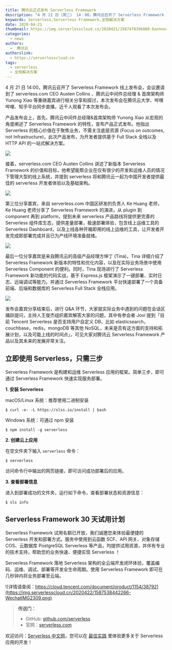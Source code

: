 ```yaml
---
title: 腾讯云正式发布 Serverless Framework
description: "4 月 21 日（周二） 14：00，腾讯云召开了 Serverless Framework 线上发布会"
keywords: Serverless,Serverless Framework,全栈解决方案
date: 2020-04-21
thumbnail: https://img.serverlesscloud.cn/2020421/1587478396860-bannner.jpg
categories:
  - news
authors:
  -  腾讯云
authorslink:
  - https://serverlesscloud.cn
tags:
  - serverless
  - 全栈解决方案
---
```


4 月 21 日 14:00，腾讯云召开了 Serverless Framework 线上发布会，会议邀请到了 serverless.com CEO Austen Collins 、腾讯云中间件总经理 & 首席架构师 Yunong Xiao 等重磅嘉宾进行相关分享和探讨，本次发布会在腾讯云大学、哔哩哔哩、知乎平台同步直播，近千人观看了本次发布会。

产品发布会上，首先，腾讯云中间件总经理&首席架构师 Yunong Xiao 从宏观的角度阐述了 Serverless Framework 的特性，宣布产品正式发布。他指出 Serverless 的核心价值在于聚焦业务，不需关注底层资源 (Focus on outcomes, not Infrastructure)，此次产品发布，为开发者提供基于 Full Stack 全栈以及 HTTP API 的一站式解决方案。

![](https://img.serverlesscloud.cn/2020421/1587471829252-1587467770716-e7f6949c9d8151ab.png)

接着，serverless.com CEO Austen Collins 讲述了新版本 Serverless Framework 的价值和目标，他希望能帮企业在仅有很少的开发和运维人员的情况下管理大型的线上系统，并提到 serverless 将和腾讯云一起为中国开发者提供最佳的 serverless 开发者体验以及基础架构。


![](https://img.serverlesscloud.cn/2020421/1587477253237-aus.jpg)

第三位分享嘉宾，来自 serverless.com 中国区研发的负责人 Ke Huang 老师，Ke Huang 老师分享了 Serverless Framework 的演进，从 plugin 到 component 再到 platform，提到未来 serverless 产品路线将提供更完善的 Serverless 组件库生态，提供差量部署，极速部署体验，包含线上运维工具的 Serverless Dashboard，以及上线各种开箱即用的线上运维的工具，让开发者开发完成即部署完成并且已为产线环境准备就绪。

![](https://img.serverlesscloud.cn/2020421/1587472155885-1587467998313-fd543b7dae7c2d21.png)

最后一位分享嘉宾是来自腾讯云的高级产品经理方坤丁 (Tina)，Tina 详细介绍了 Serverless Framework 新版本的特性和优化内容，以及在实际业务场景中使用 Serverless Component 的便利。同时，Tina 现场进行了 Serverless Framework 新功能的代码实战，基于 Express.js 框架演示了一键部署、实时日志、远端调试等能力。并通过 Serverless Framework 平台快速部署了一个具备前端、后端和数据库的 Serverless Full Stack 全栈应用。

![](https://img.serverlesscloud.cn/2020421/1587477685086-%E5%B1%8F%E5%B9%95%E5%BF%AB%E7%85%A7%202020-04-21%2022.00.20.png)

发布会嘉宾分享结束后，进行 Q&A 环节，大家就实际业务中遇到的问题在会话区踊跃提问，主持人王俊杰组织嘉宾解答大家的问题，其中有参会者 Jovi 提到「目前 Tencent Serverless 是否支持用户自定义 DB，比如 elasticsearch，couchbase，redis，mongoDB 等其他 NoSQL，未来是否有这方面的支持和拓展计划，以及可能上线的时间点」，可见大家对腾讯云 Serverless Framework 产品以及其未来的发展非常关注。

## 立即使用 Serverless，只需三步

Serverless Framework 是构建和运维 Serverless 应用的框架。简单三步，即可通过 Serverless Framework 快速实现服务部署。

**1. 安装 Serverless**

macOS/Linux 系统：推荐使用二进制安装

```
$ curl -o- -L https://slss.io/install | bash
```

Windows 系统：可通过 npm 安装

```
$ npm install -g serverless
```

**2. 创建云上应用**

在空文件夹下输入 `serverless` 命令：

```
$ serverless
```

访问命令行中输出的网页链接，即可访问成功部署后的应用。

**3. 查看部署信息**

进入到部署成功的文件夹，运行如下命令，查看部署状态和资源信息：

```
$ sls info
```

## Serverless Framework 30 天试用计划

Serverless Framework 试用名额已开放，我们诚邀您来体验最便捷的 Serverless 开发和部署方式。服务中使用到云函数 SCF、API 网关、对象存储 COS、云数据库 PostgreSQL Serverless 等产品，均提供试用资源，并伴有专业的技术支持，帮助您的业务快速、便捷实现 Serverless ！

Serverless Framework 落地 Serverless 架构的全云端开发闭环体验，覆盖编码、运维、调试、部署等开发全生命周期。使用 Serverless Framework 即可在几秒钟内将业务部署至云端。

![详情请查阅：https://cloud.tencent.com/document/product/1154/38792](https://img.serverlesscloud.cn/2020422/1587538442266-WechatIMG2309.png)

> **传送门：**
> - GitHub: [github.com/serverless](https://github.com/serverless/serverless/blob/master/README_CN.md) 
> - 官网：[serverless.com](https://serverless.com/)

欢迎访问：[Serverless 中文网](https://serverlesscloud.cn/)，您可以在 [最佳实践](https://serverlesscloud.cn/best-practice) 里体验更多关于 Serverless 应用的开发！
